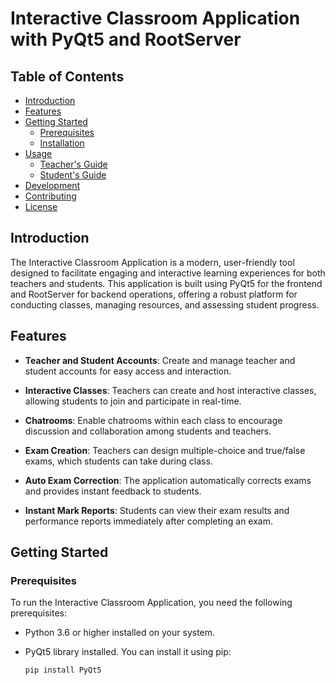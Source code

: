 # Interactive Classroom Application with PyQt5 and RootServer

## Table of Contents
- [Introduction](#introduction)
- [Features](#features)
- [Getting Started](#getting-started)
  - [Prerequisites](#prerequisites)
  - [Installation](#installation)
- [Usage](#usage)
  - [Teacher's Guide](#teachers-guide)
  - [Student's Guide](#students-guide)
- [Development](#development)
- [Contributing](#contributing)
- [License](#license)

## Introduction

The Interactive Classroom Application is a modern, user-friendly tool designed to facilitate engaging and interactive learning experiences for both teachers and students. This application is built using PyQt5 for the frontend and RootServer for backend operations, offering a robust platform for conducting classes, managing resources, and assessing student progress.

## Features

- **Teacher and Student Accounts**: Create and manage teacher and student accounts for easy access and interaction.

- **Interactive Classes**: Teachers can create and host interactive classes, allowing students to join and participate in real-time.

- **Chatrooms**: Enable chatrooms within each class to encourage discussion and collaboration among students and teachers.

- **Exam Creation**: Teachers can design multiple-choice and true/false exams, which students can take during class.

- **Auto Exam Correction**: The application automatically corrects exams and provides instant feedback to students.

- **Instant Mark Reports**: Students can view their exam results and performance reports immediately after completing an exam.

## Getting Started

### Prerequisites

To run the Interactive Classroom Application, you need the following prerequisites:

- Python 3.6 or higher installed on your system.
- PyQt5 library installed. You can install it using pip:

  ```bash
  pip install PyQt5
